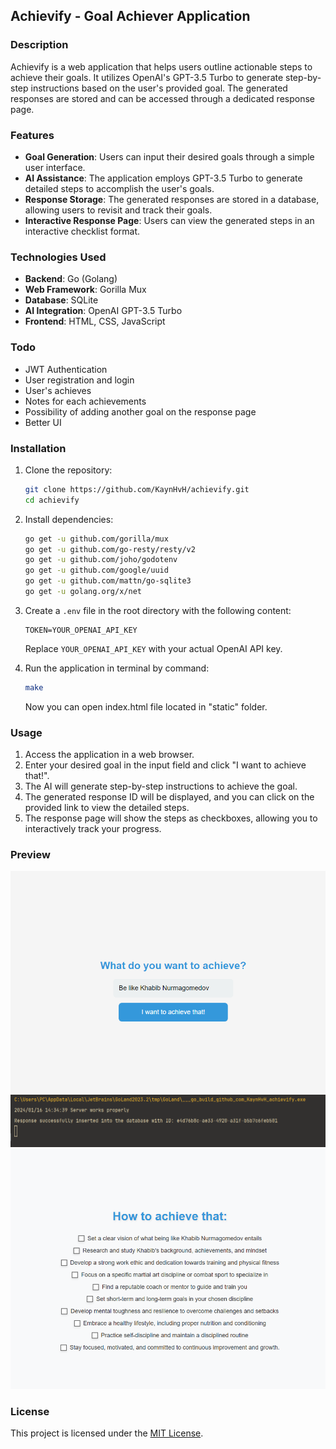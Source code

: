 ## Achievify - Goal Achiever Application

### Description
Achievify is a web application that helps users outline actionable steps to achieve their goals. It utilizes OpenAI's GPT-3.5 Turbo to generate step-by-step instructions based on the user's provided goal. The generated responses are stored and can be accessed through a dedicated response page.

### Features
- **Goal Generation**: Users can input their desired goals through a simple user interface.
- **AI Assistance**: The application employs GPT-3.5 Turbo to generate detailed steps to accomplish the user's goals.
- **Response Storage**: The generated responses are stored in a database, allowing users to revisit and track their goals.
- **Interactive Response Page**: Users can view the generated steps in an interactive checklist format.

### Technologies Used
- **Backend**: Go (Golang)
- **Web Framework**: Gorilla Mux
- **Database**: SQLite
- **AI Integration**: OpenAI GPT-3.5 Turbo
- **Frontend**: HTML, CSS, JavaScript

### Todo
- JWT Authentication
- User registration and login
- User's achieves
- Notes for each achievements
- Possibility of adding another goal on the response page
- Better UI

### Installation
1. Clone the repository:
    ```bash
    git clone https://github.com/KaynHvH/achievify.git
    cd achievify
    ```
2. Install dependencies:
    ```bash
    go get -u github.com/gorilla/mux
    go get -u github.com/go-resty/resty/v2
    go get -u github.com/joho/godotenv
    go get -u github.com/google/uuid
    go get -u github.com/mattn/go-sqlite3
    go get -u golang.org/x/net
    ```
3. Create a `.env` file in the root directory with the following content:
    ```env
    TOKEN=YOUR_OPENAI_API_KEY
    ```
   Replace `YOUR_OPENAI_API_KEY` with your actual OpenAI API key.


4. Run the application in terminal by command:
    ```bash
    make
    ```
   Now you can open index.html file located in "static" folder.

### Usage
1. Access the application in a web browser.
2. Enter your desired goal in the input field and click "I want to achieve that!".
3. The AI will generate step-by-step instructions to achieve the goal.
4. The generated response ID will be displayed, and you can click on the provided link to view the detailed steps.
5. The response page will show the steps as checkboxes, allowing you to interactively track your progress.

### Preview
![Main page](/assets/Main%20page.png)
![Terminal](/assets/Terminal.png)
![Response page](/assets/Response%20page.png)

### License
This project is licensed under the [MIT License](LICENSE).

